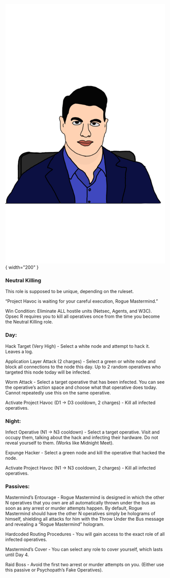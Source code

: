 ![roguemastermind.png](Images/roguemastermind.png){ width="200" }

### **Neutral Killing**

This role is supposed to be unique, depending on the ruleset.

“Project Havoc is waiting for your careful execution, Rogue Mastermind.”

Win Condition: Eliminate ALL hostile units (Netsec, Agents, and W3C). Opsec R requires you to kill all operatives once from the time you become the Neutral Killing role.

### **Day:**

Hack Target (Very High) - Select a white node and attempt to hack it. Leaves a log.

Application Layer Attack (2 charges) - Select a green or white node and block all connections to the node this day. Up to 2 random operatives who targeted this node today will be infected.

Worm Attack - Select a target operative that has been infected. You can see the operative’s action space and choose what that operative does today. Cannot repeatedly use this on the same operative.

Activate Project Havoc (D1 -> D3 cooldown, 2 charges) - Kill all infected operatives.

### **Night:**

Infect Operative (N1 -> N3 cooldown) - Select a target operative. Visit and occupy them, talking about the hack and infecting their hardware. Do not reveal yourself to them. (Works like Midnight Meet).

Expunge Hacker - Select a green node and kill the operative that hacked the node.

Activate Project Havoc (N1 -> N3 cooldown, 2 charges) - Kill all infected operatives.

### **Passives:**

Mastermind’s Entourage - Rogue Mastermind is designed in which the other N operatives that you own are all automatically thrown under the bus as soon as any arrest or murder attempts happen. By default, Rogue Mastermind should have the other N operatives simply be holograms of himself, shielding all attacks for him with the Throw Under the Bus message and revealing a “Rogue Mastermind” hologram.

Hardcoded Routing Procedures - You will gain access to the exact role of all infected operatives.

Mastermind’s Cover - You can select any role to cover yourself, which lasts until Day 4.

Raid Boss - Avoid the first two arrest or murder attempts on you. (Either use this passive or Psychopath’s Fake Operatives).